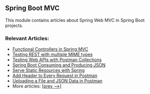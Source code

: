 ## Spring Boot MVC

This module contains articles about Spring Web MVC in Spring Boot projects.

### Relevant Articles:

- [Functional Controllers in Spring MVC](https://www.baeldung.com/spring-mvc-functional-controllers)
- [Testing REST with multiple MIME types](https://www.baeldung.com/testing-rest-api-with-multiple-media-types)
- [Testing Web APIs with Postman Collections](https://www.baeldung.com/postman-testing-collections)
- [Spring Boot Consuming and Producing JSON](https://www.baeldung.com/spring-boot-json)
- [Serve Static Resources with Spring](https://www.baeldung.com/spring-mvc-static-resources)
- [Add Header to Every Request in Postman](https://www.baeldung.com/postman-add-headers-pre-request)
- [Uploading a File and JSON Data in Postman](https://www.baeldung.com/postman-upload-file-json)
- More articles: [[prev -->]](/spring-boot-modules/spring-boot-mvc)
